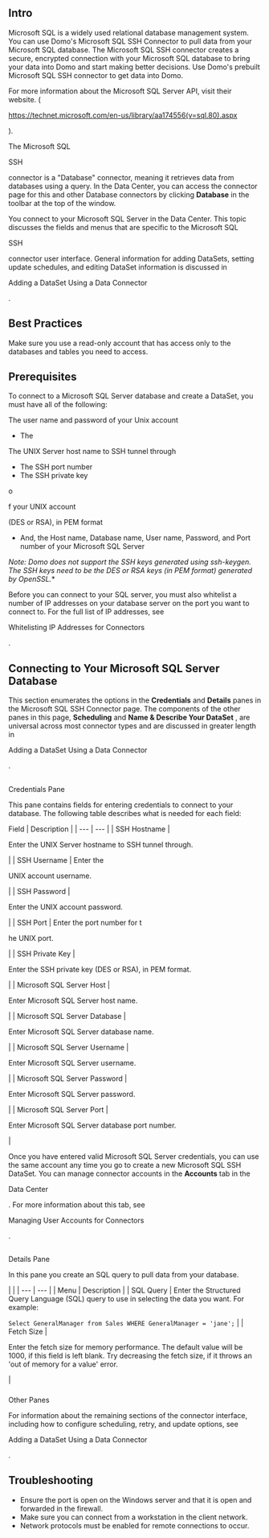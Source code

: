 

Intro
-------


 Microsoft SQL is a widely used relational database management system. You can use Domo's Microsoft SQL SSH Connector to pull data from your Microsoft SQL database. The Microsoft SQL SSH connector creates a secure, encrypted connection with your Microsoft SQL database to bring your data into Domo and start making better decisions. Use Domo's prebuilt Microsoft SQL SSH connector to get data into Domo.

For more information about the Microsoft SQL Server API, visit their website. (

https://technet.microsoft.com/en-us/library/aa174556(v=sql.80).aspx

).


 The Microsoft SQL

SSH

connector is a "Database" connector, meaning it retrieves data from databases using a query. In the Data Center, you can access the connector page for this and other Database connectors by clicking
 **Database**
 in the toolbar at the top of the window.


 You connect to your Microsoft SQL Server in the Data Center. This topic discusses the fields and menus that are specific to the Microsoft SQL

SSH

connector user interface. General information for adding DataSets, setting update schedules, and editing DataSet information is discussed in

Adding a DataSet Using a Data Connector

.


 Best Practices
----------------

Make sure you use a read-only account that has access only to the databases and tables you need to access.


 Prerequisites
---------------

To connect to a Microsoft SQL Server database and create a DataSet, you must have all of the following:

 The user name and password of your Unix account
* The

The UNIX Server host name to SSH tunnel through
* The SSH port number
* The SSH private key

o

f your UNIX account

(DES or RSA), in PEM format
* And, the Host name, Database name, User name, Password, and Port number of your Microsoft SQL Server

*Note: Domo does not support the SSH keys generated using ssh-keygen. The SSH keys need to be the DES or RSA keys (in PEM format) generated by OpenSSL.**


 Before you can connect to your SQL server, you must also whitelist a number of IP addresses on your database server on the port you want to connect to. For the full list of IP addresses, see

Whitelisting IP Addresses for Connectors

.


 Connecting to Your Microsoft SQL Server Database
--------------------------------------------------

This section enumerates the options in the
 **Credentials**
 and
 **Details**
 panes in the Microsoft SQL SSH Connector page. The components of the other panes in this page,
 **Scheduling**
 and
 **Name & Describe Your DataSet**
 , are universal across most connector types and are discussed in greater length in

Adding a DataSet Using a Data Connector

.

##
 Credentials Pane

This pane contains fields for entering credentials to connect to your database. The following table describes what is needed for each field:


 Field
  |
 Description
  |
| --- | --- |
|
 SSH Hostname
  |

Enter the UNIX Server hostname to SSH tunnel through.

|
|
 SSH Username
  |
 Enter the

UNIX account username.

|
|
 SSH Password
  |

Enter the UNIX account password.

|
|
 SSH Port
  |
 Enter the port number for t

he UNIX port.

|
|
 SSH Private Key
  |

Enter the SSH private key (DES or RSA), in PEM format.

|
|
 Microsoft SQL Server Host
  |

Enter Microsoft SQL Server host name.

|
|
 Microsoft SQL Server Database
  |

Enter Microsoft SQL Server database name.

|
|
 Microsoft SQL Server Username
  |

Enter Microsoft SQL Server username.

|
|
 Microsoft SQL Server Password
  |

Enter Microsoft SQL Server password.

|
|
 Microsoft SQL Server Port
  |

Enter Microsoft SQL Server database port number.

|

Once you have entered valid Microsoft SQL Server credentials, you can use the same account any time you go to create a new Microsoft SQL SSH DataSet. You can manage connector accounts in the
 **Accounts**
 tab in the

Data Center

. For more information about this tab, see

Managing User Accounts for Connectors

.

##
 Details Pane

In this pane you create an SQL query to pull data from your database.

  |  |
| --- | --- |
|
 Menu
  |
 Description
  |
|
 SQL Query
  |
 Enter the Structured Query Language (SQL) query to use in selecting the data you want. For example:


`Select GeneralManager from Sales WHERE GeneralManager = 'jane';`
 |
|
 Fetch Size
  |

Enter the fetch size for memory performance. The default value will be 1000, if this field is left blank. Try decreasing the fetch size, if it throws an 'out of memory for a value' error.

|


###
 Other Panes

For information about the remaining sections of the connector interface, including how to configure scheduling, retry, and update options, see

Adding a DataSet Using a Data Connector

.


 Troubleshooting
-----------------


* Ensure the port is open on the Windows server and that it is open and forwarded in the firewall.
* Make sure you can connect from a workstation in the client network.
* Network protocols must be enabled for remote connections to occur.


